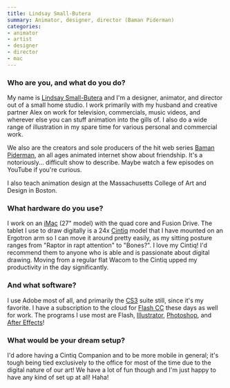 ```yaml
---
title: Lindsay Small-Butera
summary: Animator, designer, director (Baman Piderman)
categories:
- animator
- artist
- designer
- director
- mac
---
```


### Who are you, and what do you do?

My name is [Lindsay Small-Butera](http://smallbutera.tumblr.com "Lindsay's Tumblr account.") and I'm a designer, animator, and director out of a small home studio. I work primarily with my husband and creative partner Alex on work for television, commercials, music videos, and wherever else you can stuff animation into the gills of. I also do a wide range of illustration in my spare time for various personal and commercial work.

We also are the creators and sole producers of the hit web series [Baman Piderman](https://www.youtube.com/playlist?list=PLD0750A49525188E9 "The YouTube playlist of Baman Piderman episodes."), an all ages animated internet show about friendship. It's a notoriously... difficult show to describe. Maybe watch a few episodes on YouTube if you're curious.

I also teach animation design at the Massachusetts College of Art and Design in Boston.

### What hardware do you use?

I work on an [iMac][] (27" model) with the quad core and Fusion Drive. The tablet I use to draw digitally is a 24x [Cintiq][] model that I have mounted on an Ergotron arm so I can move it around pretty easily, as my sitting posture ranges from "Raptor in rapt attention" to "Bones?". I love my Cintiq! I'd recommend them to anyone who is able and is passionate about digital drawing. Moving from a regular flat Wacom to the Cintiq upped my productivity in the day significantly.

### And what software?

I use Adobe most of all, and primarily the [CS3][creative-suite] suite still, since it's my favorite. I have a subscription to the cloud for [Flash CC][flash] these days as well for work. The programs I use most are Flash, [Illustrator][], [Photoshop][], and [After Effects][after-effects]! 

### What would be your dream setup?

I'd adore having a Cintiq Companion and to be more mobile in general; it's tough being tied exclusively to the office for most of the time due to the digital nature of our art! We have a lot of fun though and I'm just happy to have any kind of set up at all! Haha!

[imac]: https://www.apple.com/imac/ "An all-in-one computer."
[cintiq]: https://www.wacom.com/en/us/cintiq "A computer screen you can draw on."
[illustrator]: https://www.adobe.com/products/illustrator.html "A vector graphics editor."
[after-effects]: https://www.adobe.com/products/aftereffects.html "Motion graphics and video editing software."
[flash]: https://en.wikipedia.org/wiki/Adobe_Flash "A software and animation editor."
[creative-suite]: https://www.adobe.com/creativecloud.html "A collection of design tools."
[photoshop]: https://www.adobe.com/products/photoshop.html "A bitmap image editor."
